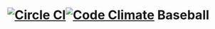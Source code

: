 [![Circle CI](https://circleci.com/gh/ryanfisher/baseball_stats.svg?style=svg)](https://circleci.com/gh/ryanfisher/baseball_stats)[![Code Climate](https://codeclimate.com/github/ryanfisher/baseball_stats/badges/gpa.svg)](https://codeclimate.com/github/ryanfisher/baseball_stats)
Baseball
========
